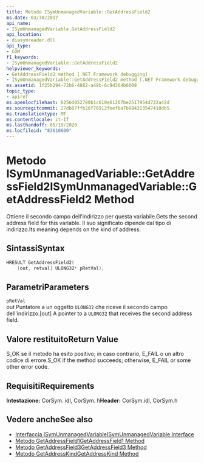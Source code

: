 ```yaml
---
title: Metodo ISymUnmanagedVariable::GetAddressField2
ms.date: 03/30/2017
api_name:
- ISymUnmanagedVariable.GetAddressField2
api_location:
- diasymreader.dll
api_type:
- COM
f1_keywords:
- ISymUnmanagedVariable::GetAddressField2
helpviewer_keywords:
- GetAddressField2 method [.NET Framework debugging]
- ISymUnmanagedVariable::GetAddressField2 method [.NET Framework debugging]
ms.assetid: 1f25b294-72b6-4882-a49b-6c9d364b6008
topic_type:
- apiref
ms.openlocfilehash: 6256d052780b1c610e61267be2517954d722a42d
ms.sourcegitcommit: 27db07ffb26f76912feefba7b884313547410db5
ms.translationtype: MT
ms.contentlocale: it-IT
ms.lasthandoff: 05/19/2020
ms.locfileid: "83610600"
---
```

# <a name="isymunmanagedvariablegetaddressfield2-method"></a><span data-ttu-id="240f4-102">Metodo ISymUnmanagedVariable::GetAddressField2</span><span class="sxs-lookup"><span data-stu-id="240f4-102">ISymUnmanagedVariable::GetAddressField2 Method</span></span>
<span data-ttu-id="240f4-103">Ottiene il secondo campo dell'indirizzo per questa variabile.</span><span class="sxs-lookup"><span data-stu-id="240f4-103">Gets the second address field for this variable.</span></span> <span data-ttu-id="240f4-104">Il suo significato dipende dal tipo di indirizzo.</span><span class="sxs-lookup"><span data-stu-id="240f4-104">Its meaning depends on the kind of address.</span></span>  
  
## <a name="syntax"></a><span data-ttu-id="240f4-105">Sintassi</span><span class="sxs-lookup"><span data-stu-id="240f4-105">Syntax</span></span>  
  
```cpp  
HRESULT GetAddressField2(  
    [out, retval] ULONG32* pRetVal);  
```  
  
## <a name="parameters"></a><span data-ttu-id="240f4-106">Parametri</span><span class="sxs-lookup"><span data-stu-id="240f4-106">Parameters</span></span>  
 `pRetVal`  
 <span data-ttu-id="240f4-107">out Puntatore a un oggetto `ULONG32` che riceve il secondo campo dell'indirizzo.</span><span class="sxs-lookup"><span data-stu-id="240f4-107">[out] A pointer to a `ULONG32` that receives the second address field.</span></span>  
  
## <a name="return-value"></a><span data-ttu-id="240f4-108">Valore restituito</span><span class="sxs-lookup"><span data-stu-id="240f4-108">Return Value</span></span>  
 <span data-ttu-id="240f4-109">S_OK se il metodo ha esito positivo; in caso contrario, E_FAIL o un altro codice di errore.</span><span class="sxs-lookup"><span data-stu-id="240f4-109">S_OK if the method succeeds; otherwise, E_FAIL or some other error code.</span></span>  
  
## <a name="requirements"></a><span data-ttu-id="240f4-110">Requisiti</span><span class="sxs-lookup"><span data-stu-id="240f4-110">Requirements</span></span>  
 <span data-ttu-id="240f4-111">**Intestazione:** CorSym. idl, CorSym. h</span><span class="sxs-lookup"><span data-stu-id="240f4-111">**Header:** CorSym.idl, CorSym.h</span></span>  
  
## <a name="see-also"></a><span data-ttu-id="240f4-112">Vedere anche</span><span class="sxs-lookup"><span data-stu-id="240f4-112">See also</span></span>

- [<span data-ttu-id="240f4-113">Interfaccia ISymUnmanagedVariable</span><span class="sxs-lookup"><span data-stu-id="240f4-113">ISymUnmanagedVariable Interface</span></span>](isymunmanagedvariable-interface.md)
- [<span data-ttu-id="240f4-114">Metodo GetAddressField1</span><span class="sxs-lookup"><span data-stu-id="240f4-114">GetAddressField1 Method</span></span>](isymunmanagedvariable-getaddressfield1-method.md)
- [<span data-ttu-id="240f4-115">Metodo GetAddressField3</span><span class="sxs-lookup"><span data-stu-id="240f4-115">GetAddressField3 Method</span></span>](isymunmanagedvariable-getaddressfield3-method.md)
- [<span data-ttu-id="240f4-116">Metodo GetAddressKind</span><span class="sxs-lookup"><span data-stu-id="240f4-116">GetAddressKind Method</span></span>](isymunmanagedvariable-getaddresskind-method.md)
